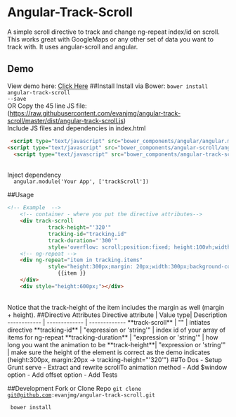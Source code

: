 # Angular-Track-Scroll
A simple scroll directive to track and change ng-repeat index/id on scroll. This works great with GoogleMaps or any other set of data you want to track with. It uses angular-scroll and angular. 
## Demo
 View demo here: [Click Here](http://evanjmg.com/demo/trackscroll.html)
##Install
 Install via Bower:
 <code>bower install angular-track-scroll --save</code>	
 <br/>
 OR Copy the 45 line JS file: 
 (https://raw.githubusercontent.com/evanjmg/angular-track-scroll/master/dist/angular-track-scroll.js)
  <br/>
Include JS files and dependencies in index.html
```html
 <script type="text/javascript" src="bower_components/angular/angular.min.js"></script>
<script type="text/javascript" src="bower_components/angular-scroll/angular-scroll.min.js"></script>
  <script type="text/javascript" src="bower_components/angular-track-scroll/dist/angular-track-scroll.js"></script>
```
  <br/>
  Inject dependency
  <code>
  angular.module('Your App', ['trackScroll'])
  </code>
 <br/>
##Usage


```html
<!-- Example  -->
	<!-- container - where you put the directive attributes-->
	<div track-scroll
			 track-height="'320'"
			 tracking-id="tracking.id"
			 track-duration="'300'" 
			 style='overflow: scroll;position:fixed; height:100vh;width:300px;' >
	<!-- ng-repeat -->
	<div ng-repeat="item in tracking.items"
			 style="height:300px;margin: 20px;width:300px;background-color:blue;color:white;text-align: center;">
				{{item }}
	</div>
	<div style="height:600px;"></div>
```
<br/>
Notice that the track-height of the item includes the margin as well (margin + height).
##Directive Attributes
Directive attribute | Value type| Description
------------ | ------------- | -------------
	**track-scroll** | "" | intiates directive 
	**tracking-id** | "expression or 'string'" | index id of your array of items for ng-repeat 
	**tracking-duration** | "expression or 'string'" | how long you want the animation to be
	**track-height**| "expression or 'string'" | make sure the height of the element is correct as the demo indicates (height:300px, margin:20px -> tracking-height="'320'")
##To Dos
- Setup Grunt serve
- Extract and rewrite scrollTo animation method
- Add $window option
- Add offset option
- Add Tests

##Development
 Fork or Clone Repo
<code>git clone git@github.com:evanjmg/angular-track-scroll.git</code>
<p></p>
<code> bower install</code>
